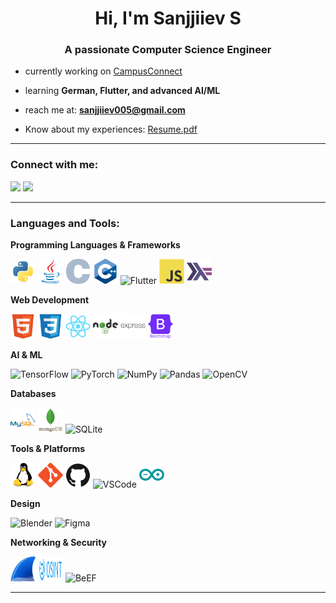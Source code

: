 <h1 align="center">Hi, I'm Sanjjiiev S</h1>
<h3 align="center">A passionate Computer Science Engineer</h3>

- currently working on [CampusConnect](https://github.com/Sivadharaneesh/Campus-Connect)

- learning **German, Flutter, and advanced AI/ML**

- reach me at: **sanjjiiev005@gmail.com**

- Know about my experiences: [Resume.pdf](https://github.com/sanjjiiev/Portfolio_Website/blob/master/public/Resume.pdf)


---

<h3 align="left">Connect with me:</h3>
<p align="left">
<a href="mailto:sanjjiiev005@gmail.com"><img src="https://img.shields.io/badge/Gmail-D14836?style=for-the-badge&logo=gmail&logoColor=white" /></a>
<a href="https://github.com/sanjjiiev"><img src="https://img.shields.io/badge/GitHub-100000?style=for-the-badge&logo=github&logoColor=white" /></a>
</p>

---

<h3 align="left">Languages and Tools:</h3>

**Programming Languages & Frameworks**
<p align="left">
  <img src="https://raw.githubusercontent.com/devicons/devicon/master/icons/python/python-original.svg" width="40" height="40" alt="Python"/>
  <img src="https://raw.githubusercontent.com/devicons/devicon/master/icons/java/java-original.svg" width="40" height="40" alt="Java"/>
  <img src="https://raw.githubusercontent.com/devicons/devicon/master/icons/c/c-original.svg" width="40" height="40" alt="C"/>
  <img src="https://raw.githubusercontent.com/devicons/devicon/master/icons/cplusplus/cplusplus-original.svg" width="40" height="40" alt="C++"/>
  <img src="https://www.vectorlogo.zone/logos/flutterio/flutterio-icon.svg" width="40" height="40" alt="Flutter"/>
  <img src="https://raw.githubusercontent.com/devicons/devicon/master/icons/javascript/javascript-original.svg" width="40" height="40" alt="JavaScript"/>
  <img src="https://raw.githubusercontent.com/devicons/devicon/master/icons/haskell/haskell-original.svg" width="40" height="40" alt="Haskell"/>
</p>

**Web Development**
<p align="left">
  <img src="https://raw.githubusercontent.com/devicons/devicon/master/icons/html5/html5-original.svg" width="40" height="40" alt="HTML"/>
  <img src="https://raw.githubusercontent.com/devicons/devicon/master/icons/css3/css3-original.svg" width="40" height="40" alt="CSS"/>
  <img src="https://raw.githubusercontent.com/devicons/devicon/master/icons/react/react-original.svg" width="40" height="40" alt="React"/>
  <img src="https://raw.githubusercontent.com/devicons/devicon/master/icons/nodejs/nodejs-original-wordmark.svg" width="40" height="40" alt="NodeJS"/>
  <img src="https://raw.githubusercontent.com/devicons/devicon/master/icons/express/express-original-wordmark.svg" width="40" height="40" alt="ExpressJS"/>
  <img src="https://raw.githubusercontent.com/devicons/devicon/master/icons/bootstrap/bootstrap-plain-wordmark.svg" width="40" height="40" alt="Bootstrap"/>
</p>

**AI & ML**
<p align="left">
  <img src="https://www.vectorlogo.zone/logos/tensorflow/tensorflow-icon.svg" width="40" height="40" alt="TensorFlow"/>
  <img src="https://pytorch.org/assets/images/pytorch-logo.png" width="40" height="40" alt="PyTorch"/>
  <img src="https://raw.githubusercontent.com/numpy/numpy/main/branding/logo/primary/numpylogo.svg" width="40" height="40" alt="NumPy"/>
  <img src="https://pandas.pydata.org/static/img/pandas_mark.svg" width="40" height="40" alt="Pandas"/>
  <img src="https://opencv.org/wp-content/uploads/2020/07/OpenCV_logo_no_text.png" width="40" height="40" alt="OpenCV"/>
</p>

**Databases**
<p align="left">
  <img src="https://raw.githubusercontent.com/devicons/devicon/master/icons/mysql/mysql-original-wordmark.svg" width="40" height="40" alt="MySQL"/>
  <img src="https://raw.githubusercontent.com/devicons/devicon/master/icons/mongodb/mongodb-original-wordmark.svg" width="40" height="40" alt="MongoDB"/>
  <img src="https://www.vectorlogo.zone/logos/sqlite/sqlite-icon.svg" width="40" height="40" alt="SQLite"/>
</p>

**Tools & Platforms**
<p align="left">
  <img src="https://raw.githubusercontent.com/devicons/devicon/master/icons/linux/linux-original.svg" width="40" height="40" alt="Linux"/>
  <img src="https://raw.githubusercontent.com/devicons/devicon/master/icons/git/git-original.svg" width="40" height="40" alt="Git"/>
  <img src="https://raw.githubusercontent.com/devicons/devicon/master/icons/github/github-original.svg" width="40" height="40" alt="GitHub"/>
  <img src="https://code.visualstudio.com/assets/images/code-stable.png" width="40" height="40" alt="VSCode"/>
  <img src="https://raw.githubusercontent.com/devicons/devicon/master/icons/arduino/arduino-original.svg" width="40" height="40" alt="Arduino"/>
</p>

**Design**
<p align="left">
  <img src="https://download.blender.org/branding/community/blender_community_badge_white.svg" width="40" height="40" alt="Blender"/>
  <img src="https://upload.wikimedia.org/wikipedia/commons/3/33/Figma-logo.svg" width="40" height="40" alt="Figma"/>
</p>

**Networking & Security**
<p align="left">
  <img src="assets/logos/wireshark.jpg" width="40" height="40" alt="Wireshark"/>
<img src="assets/logos/osint.png" width="40" height="40" alt="OSINTgram"/>
  <img src="https://avatars.githubusercontent.com/u/85246860?s=280&v=4" width="40" height="40" alt="BeEF"/>
</p>

---
